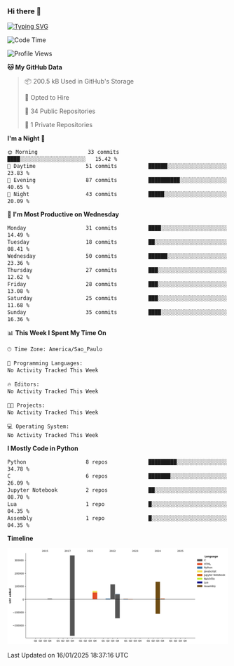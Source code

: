 ### Hi there 👋

<a href="https://git.io/typing-svg"><img src="https://readme-typing-svg.herokuapp.com?font=Fira+Code&duration=2000&pause=100&center=true&vCenter=true&multiline=true&width=720&height=175&lines=Gui's+are+a+lie%2C+they+are+just+front-ends+to+the+shell.;Through+the+shell%2C+I+gain+sudo.;Through+sudo%2C+I+gain+power.;Through+power%2C+I+gain+root.;Through+root%2C+my+chains+are+broken.;uid%3D0+shall+free+me...." alt="Typing SVG" /></a>


<!--START_SECTION:waka-->
![Code Time](http://img.shields.io/badge/Code%20Time-1%2C018%20hrs%2017%20mins-blue)

![Profile Views](http://img.shields.io/badge/Profile%20Views-0-blue)

**🐱 My GitHub Data** 

> 📦 200.5 kB Used in GitHub's Storage 
 > 
> 💼 Opted to Hire
 > 
> 📜 34 Public Repositories 
 > 
> 🔑 1 Private Repositories 
 > 
**I'm a Night 🦉** 

```text
🌞 Morning                33 commits          ████░░░░░░░░░░░░░░░░░░░░░   15.42 % 
🌆 Daytime                51 commits          ██████░░░░░░░░░░░░░░░░░░░   23.83 % 
🌃 Evening                87 commits          ██████████░░░░░░░░░░░░░░░   40.65 % 
🌙 Night                  43 commits          █████░░░░░░░░░░░░░░░░░░░░   20.09 % 
```
📅 **I'm Most Productive on Wednesday** 

```text
Monday                   31 commits          ████░░░░░░░░░░░░░░░░░░░░░   14.49 % 
Tuesday                  18 commits          ██░░░░░░░░░░░░░░░░░░░░░░░   08.41 % 
Wednesday                50 commits          ██████░░░░░░░░░░░░░░░░░░░   23.36 % 
Thursday                 27 commits          ███░░░░░░░░░░░░░░░░░░░░░░   12.62 % 
Friday                   28 commits          ███░░░░░░░░░░░░░░░░░░░░░░   13.08 % 
Saturday                 25 commits          ███░░░░░░░░░░░░░░░░░░░░░░   11.68 % 
Sunday                   35 commits          ████░░░░░░░░░░░░░░░░░░░░░   16.36 % 
```


📊 **This Week I Spent My Time On** 

```text
🕑︎ Time Zone: America/Sao_Paulo

💬 Programming Languages: 
No Activity Tracked This Week

🔥 Editors: 
No Activity Tracked This Week

🐱‍💻 Projects: 
No Activity Tracked This Week

💻 Operating System: 
No Activity Tracked This Week
```

**I Mostly Code in Python** 

```text
Python                   8 repos             █████████░░░░░░░░░░░░░░░░   34.78 % 
C                        6 repos             ███████░░░░░░░░░░░░░░░░░░   26.09 % 
Jupyter Notebook         2 repos             ██░░░░░░░░░░░░░░░░░░░░░░░   08.70 % 
Lua                      1 repo              █░░░░░░░░░░░░░░░░░░░░░░░░   04.35 % 
Assembly                 1 repo              █░░░░░░░░░░░░░░░░░░░░░░░░   04.35 % 
```



**Timeline**

![Lines of Code chart](https://raw.githubusercontent.com/Gedankenn/Gedankenn/main/assets/bar_graph.png)


 Last Updated on 16/01/2025 18:37:16 UTC
<!--END_SECTION:waka-->
